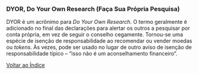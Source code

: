 ### DYOR, Do Your Own Research (Faça Sua Própria Pesquisa)

DYOR é um acrônimo para _Do Your Own Research_. O termo geralmente é adicionado no final das declarações para alertar os outros a pesquisar por conta própria, em vez de seguir o conselho cegamente. Tornou-se uma espécie de isenção de responsabilidade ao recomendar ou vender moedas ou _tokens_. Às vezes, pode ser usado no lugar de outro aviso de isenção de responsabilidade típico – “isso não é um aconselhamento financeiro”.

[Voltar ao Índice](../)